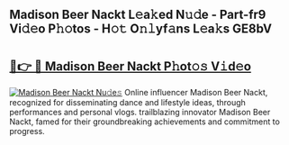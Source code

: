## Madison Beer Nackt L𝚎a𝚔ed N𝚞𝚍e - Part-fr9 Vi𝚍𝚎o P𝚑𝚘tos - H𝚘𝚝 O𝚗𝚕yf𝚊ns L𝚎a𝚔s GE8bV

# <h2><a href="http://kfai1e2.oniu.top/?m=Madison+Beer+Nackt">🔗👉 🔴 Madison Beer Nackt P𝚑ot𝚘𝚜 V𝚒d𝚎o</a></h2>

[![Madison Beer Nackt Nu𝚍e𝚜](https://i.imgur.com/0qMVB7G.gif)](http://kfai1e2.oniu.top/?m=Madison+Beer+Nackt)
Online influencer Madison Beer Nackt, recognized for disseminating dance and lifestyle ideas, through performances and personal vlogs. trailblazing innovator Madison Beer Nackt, famed for their groundbreaking achievements and commitment to progress.  
